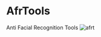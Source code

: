 # AfrTools
Anti Facial Recognition Tools
![afrt](https://github.com/RealBey/AfrTools/assets/85953451/cdd785bd-4618-4252-a062-d6d3b64d20eb)
